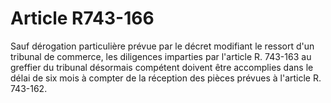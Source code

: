# Article R743-166

Sauf dérogation particulière prévue par le décret modifiant le ressort d'un tribunal de commerce, les diligences imparties par l'article R. 743-163 au greffier du tribunal désormais compétent doivent être accomplies dans le délai de six mois à compter de la réception des pièces prévues à l'article R. 743-162.